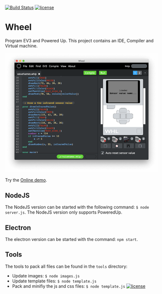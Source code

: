 [![Build Status](https://travis-ci.org/ArnoVanDerVegt/wheel.svg?branch=master)](https://travis-ci.org/ArnoVanDerVegt/wheel)
[![license](https://img.shields.io/github/license/mashape/apistatus.svg)](https://github.com/ArnoVanDerVegt/wheel/blob/master/license.txt)

# Wheel
Program EV3 and Powered Up.
This project contains an IDE, Compiler and Virtual machine.

<img src="images/screenshot03.png"/>

Try the [Online demo](http://arnovandervegt.github.io/wheel/site/ide/ide.html).

## NodeJS

The NodeJS version can be started with the following command: `$ node server.js`.
The NodeJS version only supports PoweredUp.

## Electron

The electron version can be started with the command: `npm start`.

## Tools

The tools to pack all files can be found in the `tools` directory:

* Update images: `$ node images.js`
* Update template files: `$ node template.js`
* Pack and minifiy the js and css files: `$ node template.js`
[![license](https://img.shields.io/github/license/mashape/apistatus.svg)](https://github.com/nzbin/photoviewer/blob/master/LICENSE)
